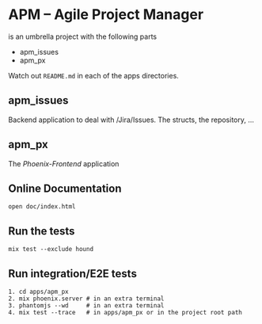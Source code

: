 # APM – Agile Project Manager

is an umbrella project with the following parts

  * apm_issues
  * apm_px

Watch out `README.md` in each of the apps directories.

## apm_issues

Backend application to deal with /Jira/Issues. The structs, the repository, ...

## apm_px

The _Phoenix-Frontend_ application

## Online Documentation

    open doc/index.html

## Run the tests

    mix test --exclude hound

## Run integration/E2E tests

    1. cd apps/apm_px
    2. mix phoenix.server # in an extra terminal
    3. phantomjs --wd     # in an extra terminal
    4. mix test --trace   # in apps/apm_px or in the project root path


